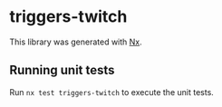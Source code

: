 # triggers-twitch

This library was generated with [Nx](https://nx.dev).

## Running unit tests

Run `nx test triggers-twitch` to execute the unit tests.
